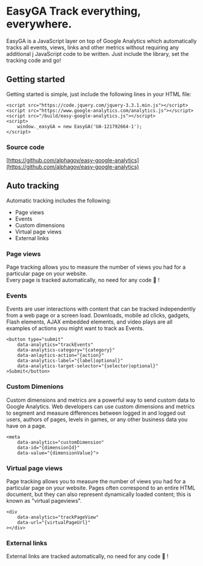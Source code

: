 EasyGA Track everything, everywhere.
====================================

EasyGA is a JavaScript layer on top of Google Analytics which automatically tracks all events, views, links and other metrics without requiring any additional j
JavaScript code to be written. Just include the library, set the tracking code and go!

Getting started
---------------

Getting started is simple, just include the following lines in your HTML file:

    <script src="https://code.jquery.com/jquery-3.3.1.min.js"></script>
    <script src="https://www.google-analytics.com/analytics.js"></script>
    <script src="/build/easy-google-analytics.js"></script>
    <script>
        window._easyGA = new EasyGA('UA-121792664-1');
    </script> 
    

### Source code

[https://github.com/alphagov/easy-google-analytics](https://github.com/alphagov/easy-google-analytics)

Auto tracking
-------------

Automatic tracking includes the following:

*   Page views
*   Events
*   Custom dimensions
*   Virtual page views
*   External links

### Page views

Page tracking allows you to measure the number of views you had for a particular page on your website.  
Every page is tracked automatically, no need for any code 🎉 !

### Events

Events are user interactions with content that can be tracked independently from a web page or a screen load. Downloads, mobile ad clicks, gadgets, Flash elements, AJAX embedded elements, and video plays are all examples of actions you might want to track as Events.

    <button type="submit" 
        data-analytics="trackEvents" 
        data-analytics-category="{category}"
        data-anlaytics-action="{action}"
        data-analytics-label="{label|optional}"
        data-analytics-target-selector="{selector|optional}"
    >Submit</button> 
        

### Custom Dimenions

Custom dimensions and metrics are a powerful way to send custom data to Google Analytics. Web developers can use custom dimensions and metrics to segment and measure differences between logged in and logged out users, authors of pages, levels in games, or any other business data you have on a page.

    <meta 
        data-analytics="customDimension" 
        data-id="{dimensionId}"
        data-value="{dimensionValue}"> 
        

### Virtual page views

Page tracking allows you to measure the number of views you had for a particular page on your website. Pages often correspond to an entire HTML document, but they can also represent dynamically loaded content; this is known as "virtual pageviews".

    <div 
        data-analytics="trackPageView" 
        data-url="{virtualPageUrl}" 
    ></div> 
        

### External links

External links are tracked automatically, no need for any code 🎉 !